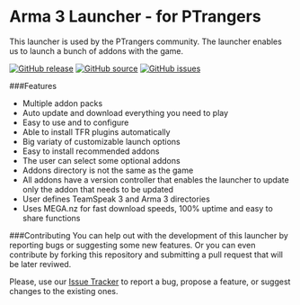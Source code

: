 # Arma 3 Launcher - for PTrangers

This launcher is used by the PTrangers community. The launcher enables us to launch a bunch of addons with the game.

[![GitHub release](https://img.shields.io/github/release/serialtasted/arma3Launcher.svg?label=Download&color=blue)](https://github.com/serialtasted/arma3Launcher/releases)
[![GitHub source](https://img.shields.io/badge/Source-Download%20ZIP-orange.svg)](https://github.com/serialtasted/arma3Launcher/archive/master.zip)
[![GitHub issues](https://img.shields.io/github/issues/serialtasted/arma3Launcher.svg?label=Issues)](https://github.com/serialtasted/arma3Launcher/issues)

###Features
* Multiple addon packs
* Auto update and download everything you need to play
* Easy to use and to configure
* Able to install TFR plugins automatically
* Big variaty of customizable launch options
* Easy to install recommended addons
* The user can select some optional addons
* Addons directory is not the same as the game
* All addons have a version controller that enables the launcher to update only the addon that needs to be updated
* User defines TeamSpeak 3 and Arma 3 directories
* Uses MEGA.nz for fast download speeds, 100% uptime and easy to share functions

###Contributing
You can help out with the development of this launcher by reporting bugs or suggesting some new features. Or you can even contribute by forking this repository and submitting a pull request that will be later reviwed.

Please, use our [Issue Tracker](https://github.com/serialtasted/arma3Launcher/issues) to report a bug, propose a feature, or suggest changes to the existing ones.

